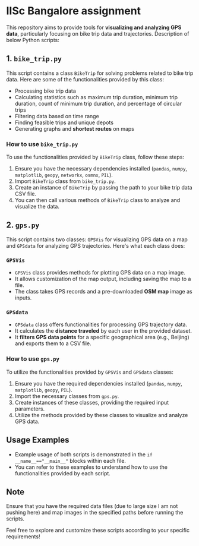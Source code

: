 # IISc Bangalore assignment

This repository aims to provide tools for **visualizing and analyzing GPS data**, particularly focusing on bike trip data and trajectories. Description of below Python scripts:

## 1. `bike_trip.py`

This script contains a class `BikeTrip` for solving problems related to bike trip data. Here are some of the functionalities provided by this class:

- Processing bike trip data
- Calculating statistics such as maximum trip duration, minimum trip duration, count of minimum trip duration, and percentage of circular trips
- Filtering data based on time range
- Finding feasible trips and unique depots
- Generating graphs and **shortest routes** on maps

### How to use `bike_trip.py`

To use the functionalities provided by `BikeTrip` class, follow these steps:

1. Ensure you have the necessary dependencies installed (`pandas`, `numpy`, `matplotlib`, `geopy`, `networkx`, `osmnx`, `PIL`).
2. Import `BikeTrip` class from `bike_trip.py`.
3. Create an instance of `BikeTrip` by passing the path to your bike trip data CSV file.
4. You can then call various methods of `BikeTrip` class to analyze and visualize the data.

## 2. `gps.py`

This script contains two classes: `GPSVis` for visualizing GPS data on a map and `GPSdata` for analyzing GPS trajectories. Here's what each class does:

### `GPSVis`

- `GPSVis` class provides methods for plotting GPS data on a map image.
- It allows customization of the map output, including saving the map to a file.
- The class takes GPS records and a pre-downloaded **OSM map** image as inputs.

### `GPSdata`

- `GPSdata` class offers functionalities for processing GPS trajectory data.
- It calculates the **distance traveled** by each user in the provided dataset.
- It **filters GPS data points** for a specific geographical area (e.g., Beijing) and exports them to a CSV file.

### How to use `gps.py`

To utilize the functionalities provided by `GPSVis` and `GPSdata` classes:

1. Ensure you have the required dependencies installed (`pandas`, `numpy`, `matplotlib`, `geopy`, `PIL`).
2. Import the necessary classes from `gps.py`.
3. Create instances of these classes, providing the required input parameters.
4. Utilize the methods provided by these classes to visualize and analyze GPS data.

## Usage Examples

- Example usage of both scripts is demonstrated in the `if __name__=="__main__"` blocks within each file.
- You can refer to these examples to understand how to use the functionalities provided by each script.

## Note

Ensure that you have the required data files (due to large size I am not pushing here) and map images in the specified paths before running the scripts.

Feel free to explore and customize these scripts according to your specific requirements!
